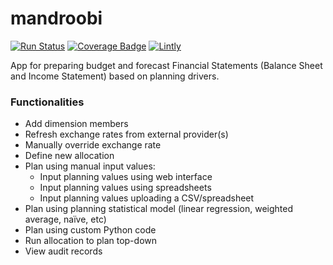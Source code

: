mandroobi
===
[![Run Status](https://api.shippable.com/projects/59041549cd25170600366419/badge?branch=master)](https://app.shippable.com/github/ivansabik/mandroobi)
[![Coverage Badge](https://api.shippable.com/projects/59041549cd25170600366419/coverageBadge?branch=master)](https://app.shippable.com/github/ivansabik/mandroobi)
[![Lintly](https://lintly.com/gh/ivansabik/mandroobi/badge.svg)](https://lintly.com/gh/ivansabik/mandroobi/)

App for preparing budget and forecast Financial Statements (Balance Sheet and Income Statement) based on planning drivers.

### Functionalities

- Add dimension members
- Refresh exchange rates from external provider(s)
- Manually override exchange rate
- Define new allocation
- Plan using manual input values:
  - Input planning values using web interface
  - Input planning values using spreadsheets
  - Input planning values uploading a CSV/spreadsheet
- Plan using planning statistical model (linear regression, weighted average, naïve, etc)
- Plan using custom Python code
- Run allocation to plan top-down
- View audit records

